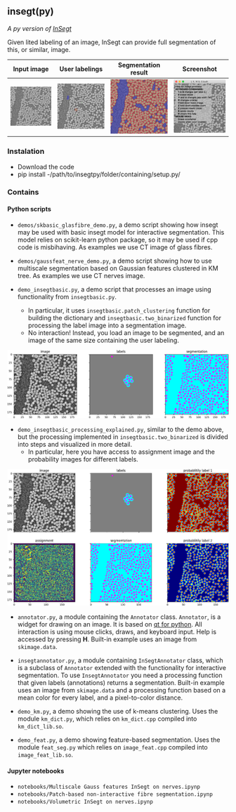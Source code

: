 ## insegt(py)

*A py version of [InSegt](https://github.com/vedranaa/InSegt)*

Given lited labeling of an image, InSegt can provide full segmentation of this, or similar, image.

Input image | User labelings | Segmentation result | Screenshot
:---:|:---:|:---:|:---:
<img src="screenshots/glass/gray.png" width = "200">  |  <img src="screenshots/glass/annotations_overlay.png" width = "200"> | <img src="screenshots/glass/segmentations_overlay.png" width = "200"> | <img src="screenshots/glass/screenshot.png" width = "200">


### Instalation
* Download the code
* pip install -/path/to/insegtpy/folder/containing/setup.py/


### Contains

#### Python scripts

* `demos/skbasic_glasfibre_demo.py`, a demo script showing how insegt may be used with basic insegt model for interactive segmentation. This model relies on scikit-learn python package, so it may be
used if cpp code is misbihaving. As examples we use CT image of glass fibres. 

* `demos/gaussfeat_nerve_demo.py`, a demo script showing how to use multiscale segmentation based on Gaussian features clustered in KM tree. As examples we use CT nerves image. 

* `demo_insegtbasic.py`, a demo script that processes an image using functionality from `insegtbasic.py`.
   - In particular, it uses `insegtbasic.patch_clustering` function for building the dictionary and `insegtbasic.two_binarized` function for processing the label image into a segmentation image.
   - No interaction! Instead, you load an image to be segmented, and an image of the same size containing the user labeling.

<div align="center"><img src="screenshots/demo_insegtbasic.png" width = "750"></div>


* `demo_insegtbasic_processing_explained.py`, similar to  the demo above, but the processing implemented in `insegtbasic.two_binarized` is divided into steps and visualized in more detail.
  - In particular, here you have access to assignment image and the probability images for different labels.

<div align="center"><img src="screenshots/demo_insegtbasic_explained.png" width = "750"></div>

* `annotator.py`, a module containing the `Annotator` class. `Annotator`, is a widget for drawing on an image. It is based on [qt for python](https://doc.qt.io/qtforpython/). All interaction is using mouse
clicks, draws, and keyboard input. Help is accessed by pressing **H**. Built-in example uses an image from `skimage.data`.

* `insegtannotator.py`, a module containing `InSegtAnnotator` class, which is a subclass of `Annotator` extended with the functionality for interactive segmentation. To use `InsegtAnnotator` you need a processing function that given labels (annotations) returns a  segmentation.  Built-in example uses an image from `skimage.data` and a processing function based on a mean color for every label, and a pixel-to-color distance.

* `demo_km.py`, a demo showing the use of k-means clustering. Uses the module `km_dict.py`, which relies on `km_dict.cpp` compiled into `km_dict_lib.so`.

* `demo_feat.py`, a demo showing feature-based segmentation. Uses the module `feat_seg.py` which relies on `image_feat.cpp` compiled into `image_feat_lib.so`.

#### Jupyter notebooks

* `notebooks/Multiscale Gauss features InSegt on nerves.ipynp`
* `notebooks/Patch-based non-interactive fibre segmentation.ipynp`
* `notebooks/Volumetric InSegt on nerves.ipynp`

